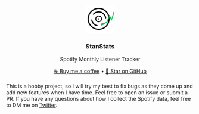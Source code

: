 <div align="center">
  <img src="./public/favicon.png" height="75" />
</div>

<div align="center">
  <h3>StanStats</h3>
  <p>Spotify Monthly Listener Tracker</p>
</div>

<div align="center">
  <a href="https://buymeacoffee.com/mattbolanos">☕ Buy me a coffee</a> •
  <a href="https://github.com/mattbolanos/spotify-stream-app">🌟 Star on GitHub</a>
</div>
<br/>
This is a hobby project, so I will try my best to fix bugs as they come up and add new features when I have time. Feel free to open an issue or submit a PR. If you have any questions about how I collect the Spotify data, feel free to DM me on <a href="https://twitter.com/mattbolanos">Twitter</a>.
